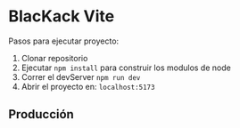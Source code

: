 # BlacKack Vite

Pasos para ejecutar proyecto:

1. Clonar repositorio
2. Ejecutar ```npm install``` para construir los modulos de node
3. Correr el devServer ```npm run dev```
4. Abrir el proyecto en: ```localhost:5173```

## Producción